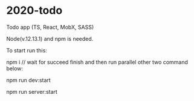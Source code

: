 # 2020-todo
Todo app (TS, React, MobX, SASS)

Node(v.12.13.1) and npm is needed. 

To start run this:

npm i // wait for succeed finish and then run parallel other two command below:

npm run dev:start

npm run server:start
